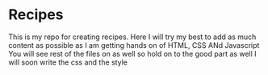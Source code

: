 # Recipes
This is my repo for creating recipes.
Here I will try my best to add as much content as possible as I am getting hands on of HTML, CSS ANd Javascript
You will see rest of the files on as well so hold on to the good part as well
I will soon write the css and the style 
